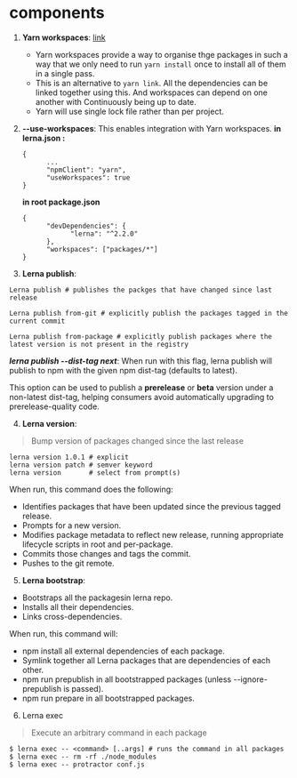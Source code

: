 # components

1. **Yarn workspaces**:
      [link](https://classic.yarnpkg.com/en/docs/workspaces/) 
      - Yarn workspaces provide a way to organise thge packages in such a way that we only need to run `yarn install` once to install all of them in a single pass.
      - This is an alternative to `yarn link`. All the dependencies can be linked together using this. And workspaces can depend on one another with Continuously  being up to date.
      - Yarn  will use single lock file rather than per project.

2. **--use-workspaces**:
      This  enables integration with Yarn workspaces.
      **in lerna.json :**
      ```
      {
            ...
            "npmClient": "yarn",
            "useWorkspaces": true
      }
      ```

      **in root package.json**
      ```
      {
            "devDependencies": {
                  "lerna": "^2.2.0"
            },
            "workspaces": ["packages/*"]
      }
      ```
3. **Lerna publish**:
```
Lerna publish # publishes the packges that have changed since last release

Lerna publish from-git # explicitly publish the packages tagged in the current commit

Lerna publish from-package # explicitly publish packages where the latest version is not present in the registry 

```
***lerna publish --dist-tag next***: When run with this flag, lerna publish will publish to npm with the given npm dist-tag (defaults to latest).

This option can be used to publish a **prerelease** or **beta** version under a non-latest dist-tag, helping consumers avoid automatically upgrading to prerelease-quality code.

4. **Lerna version**:
> Bump version of packages changed since the last release
```
lerna version 1.0.1 # explicit
lerna version patch # semver keyword
lerna version       # select from prompt(s)
```
When run, this command does the following:

- Identifies packages that have been updated since the previous tagged release.
- Prompts for a new version.
- Modifies package metadata to reflect new release, running appropriate lifecycle scripts in root and per-package.
- Commits those changes and tags the commit.
- Pushes to the git remote.

5. **Lerna bootstrap**:
- Bootstraps all the packagesin lerna repo.
- Installs all their dependencies.
- Links cross-dependencies.

When run, this command will:

- npm install all external dependencies of each package.
- Symlink together all Lerna packages that are dependencies of each other.
- npm run prepublish in all bootstrapped packages (unless --ignore-prepublish is passed).
- npm run prepare in all bootstrapped packages.

6. Lerna exec
> Execute an arbitrary command in each package

```
$ lerna exec -- <command> [..args] # runs the command in all packages
$ lerna exec -- rm -rf ./node_modules
$ lerna exec -- protractor conf.js
```



